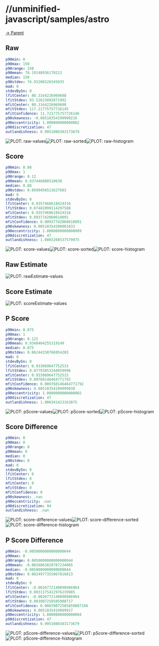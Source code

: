 
# //unminified-javascript/samples/astro

[→ Parent](../..)


## Raw


```yaml
p90min: 0
p90max: 150
p90range: 150
p90mean: 78.19148936170212
median: 150
p90stdev: 74.93206520345035
mad: 0
stdevBySn: 0
lfitCenter: 80.3164226969608
lfitStdev: 93.52623892871992
mfitCenter: 80.3164226969608
mfitStdev: 117.21775757726145
mfitConfidence: 11.721775757726146
p90skewness: -0.08518354199999216
p90eccentricity: 1.000000000000002
p90discretization: 47
outlandishness: 0.9951080383173679

```

![PLOT: raw-values](./raw/values.svg)![PLOT: raw-sorted](./raw/sorted.svg)![PLOT: raw-histogram](./raw/histogram.svg)
## Score


```yaml
p90min: 0.88
p90max: 1
p90range: 0.12
p90mean: 0.937446808510638
median: 0.88
p90stdev: 0.0599456521627603
mad: 0
stdevBySn: 0
lfitCenter: 0.9357468618424316
lfitStdev: 0.07482099114297588
mfitCenter: 0.9357468618424316
mfitStdev: 0.0937742060618091
mfitConfidence: 0.00937742060618091
p90skewness: 0.08518354200001833
p90eccentricity: 1.0000000000000009
p90discretization: 47
outlandishness: 1.0003268537579975

```

![PLOT: score-values](./score/values.svg)![PLOT: score-sorted](./score/sorted.svg)![PLOT: score-histogram](./score/histogram.svg)
## Raw Estimate

![PLOT: rawEstimate-values](./rawEstimate/values.svg)
## Score Estimate

![PLOT: scoreEstimate-values](./scoreEstimate/values.svg)
## P Score


```yaml
p90min: 0.875
p90max: 1
p90range: 0.125
p90mean: 0.9348404255319149
median: 0.875
p90stdev: 0.06244338766954203
mad: 0
stdevBySn: 0
lfitCenter: 0.933069647752533
lfitStdev: 0.07793853244059996
mfitCenter: 0.933069647752533
mfitStdev: 0.09768146464771792
mfitConfidence: 0.009768146464771792
p90skewness: 0.08518354199999038
p90eccentricity: 1.0000000000000002
p90discretization: 47
outlandishness: 1.000341423163075

```

![PLOT: pScore-values](./pScore/values.svg)![PLOT: pScore-sorted](./pScore/sorted.svg)![PLOT: pScore-histogram](./pScore/histogram.svg)
## Score Difference


```yaml
p90min: 0
p90max: 0
p90range: 0
p90mean: 0
median: 0
p90stdev: 0
mad: 0
stdevBySn: 0
lfitCenter: 0
lfitStdev: 0
mfitCenter: 0
mfitStdev: 0
mfitConfidence: 0
p90skewness: .nan
p90eccentricity: .nan
p90discretization: 94
outlandishness: .nan

```

![PLOT: score-difference-values](./score-difference/values.svg)![PLOT: score-difference-sorted](./score-difference/sorted.svg)![PLOT: score-difference-histogram](./score-difference/histogram.svg)
## P Score Difference


```yaml
p90min: -0.0050000000000000044
p90max: 0
p90range: 0.0050000000000000044
p90mean: -0.0026063829787234065
median: -0.0050000000000000044
p90stdev: 0.0024977355067816813
mad: 0
stdevBySn: 0
lfitCenter: -0.0026772140898986964
lfitStdev: 0.0031175412976239985
mfitCenter: -0.0026772140898986964
mfitStdev: 0.003907258585908717
mfitConfidence: 0.00039072585859087166
p90skewness: 0.0851835419999917
p90eccentricity: 1.0000000000000004
p90discretization: 47
outlandishness: 0.9951080383173679

```

![PLOT: pScore-difference-values](./pScore-difference/values.svg)![PLOT: pScore-difference-sorted](./pScore-difference/sorted.svg)![PLOT: pScore-difference-histogram](./pScore-difference/histogram.svg)